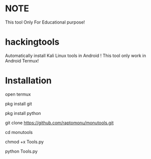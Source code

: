 # NOTE
This tool Only For Educational purpose!
# hackingtools
Automatically install Kali Linux tools in Android !
This tool only work in Android Termux!

# Installation

open termux

pkg install git

pkg install python

git clone https://github.com/raptomonu/monutools.git

cd monutools

chmod +x Tools.py

python Tools.py


